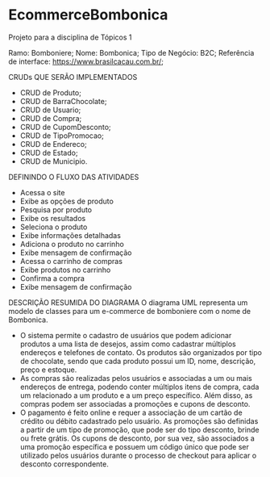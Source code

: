 # EcommerceBombonica

Projeto para a disciplina de Tópicos 1

Ramo: Bomboniere;
Nome: Bombonica;
Tipo de Negócio: B2C;
Referência de interface: https://www.brasilcacau.com.br/;

CRUDs QUE SERÃO IMPLEMENTADOS
- CRUD de Produto;
- CRUD de BarraChocolate; 
- CRUD de Usuario; 
- CRUD de Compra;
- CRUD de CupomDesconto;
- CRUD de TipoPromocao;
- CRUD de Endereco;
- CRUD de Estado;
- CRUD de Municipio.

DEFININDO O FLUXO DAS ATIVIDADES
- Acessa o site
- Exibe as opções de produto
- Pesquisa por produto
- Exibe os resultados
- Seleciona o produto
- Exibe informações detalhadas
- Adiciona o produto no carrinho
- Exibe mensagem de confirmação
- Acessa o carrinho de compras
- Exibe produtos no carrinho
- Confirma a compra
- Exibe mensagem de confirmação

DESCRIÇÃO RESUMIDA DO DIAGRAMA
O diagrama UML representa um modelo de classes para um e-commerce de bomboniere com o nome de Bombonica. 
- O sistema permite o cadastro de usuários que podem adicionar produtos a uma lista de desejos, assim como cadastrar múltiplos endereços e telefones de contato. Os produtos são organizados por tipo de chocolate, sendo que cada produto possui um ID, nome, descrição, preço e estoque. 
- As compras são realizadas pelos usuários e associadas a um ou mais endereços de entrega, podendo conter múltiplos itens de compra, cada um relacionado a um produto e a um preço específico. Além disso, as compras podem ser associadas a promoções e cupons de desconto. 
- O pagamento é feito online e requer a associação de um cartão de crédito ou débito cadastrado pelo usuário. As promoções são definidas a partir de um tipo de promoção, que pode ser do tipo desconto, brinde ou frete grátis. Os cupons de desconto, por sua vez, são associados a uma promoção específica e possuem um código único que pode ser utilizado pelos usuários durante o processo de checkout para aplicar o desconto correspondente.
